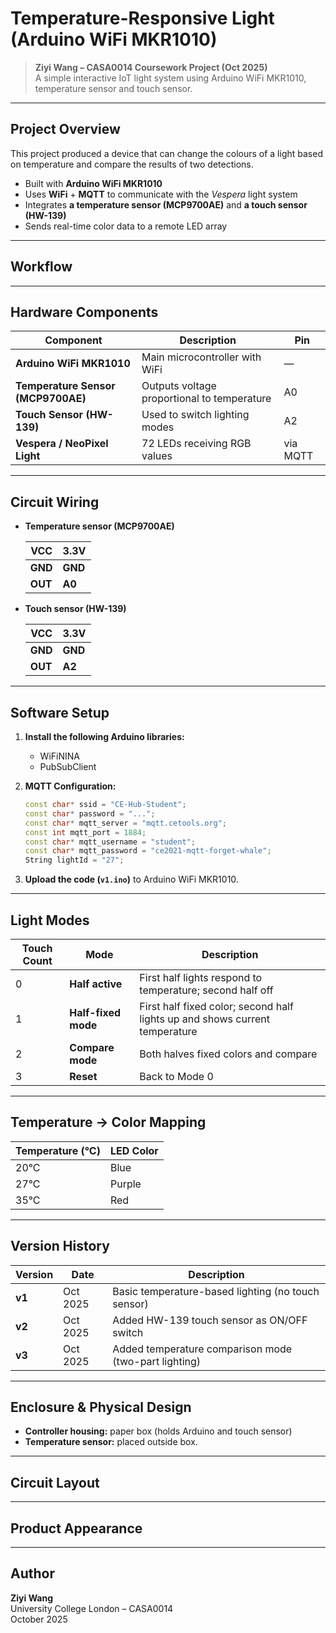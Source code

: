 # Temperature-Responsive Light (Arduino WiFi MKR1010)

> **Ziyi Wang – CASA0014 Coursework Project (Oct 2025)**  
> A simple interactive IoT light system using Arduino WiFi MKR1010, temperature sensor and touch sensor.

---

## Project Overview

This project produced a device that can change the colours of a light based on temperature and compare the results of two detections.

- Built with **Arduino WiFi MKR1010**
- Uses **WiFi** + **MQTT** to communicate with the *Vespera* light system
- Integrates **a temperature sensor (MCP9700AE)** and **a touch sensor (HW-139)**
- Sends real-time color data to a remote LED array

---

## Workflow



------

## Hardware Components

| Component | Description | Pin |
|------------|--------------|-----|
| **Arduino WiFi MKR1010** | Main microcontroller with WiFi | — |
| **Temperature Sensor (MCP9700AE)** | Outputs voltage proportional to temperature | A0 |
| **Touch Sensor (HW-139)** | Used to switch lighting modes | A2 |
| **Vespera / NeoPixel Light** | 72 LEDs receiving RGB values | via MQTT |

---

## Circuit Wiring

- **Temperature sensor (MCP9700AE)**
  
  | **VCC** | **3.3V** |
  | ------- | -------- |
  | **GND** | **GND**  |
  | **OUT** | **A0**   |
  
- **Touch sensor (HW-139)**
  
  | **VCC** | **3.3V** |
  | ------- | -------- |
  | **GND** | **GND**  |
  | **OUT** | **A2**   |

---

## Software Setup

1. **Install the following Arduino libraries:**
   
   - WiFiNINA
   - PubSubClient
   
2. **MQTT Configuration:**
   
   ```cpp
   const char* ssid = "CE-Hub-Student";
   const char* password = "...";
   const char* mqtt_server = "mqtt.cetools.org";
   const int mqtt_port = 1884;
   const char* mqtt_username = "student";
   const char* mqtt_password = "ce2021-mqtt-forget-whale";
   String lightId = "27";
   ```
   
3. **Upload the code (`v1.ino`)** to Arduino WiFi MKR1010.

---

## Light Modes

| Touch Count | Mode | Description |
|--------------|------|-------------|
| 0 | **Half active** | First half lights respond to temperature; second half off |
| 1 | **Half-fixed mode** | First half fixed color; second half lights up and shows current temperature |
| 2 | **Compare mode** | Both halves fixed colors and compare |
| 3 | **Reset** | Back to Mode 0 |

---

## Temperature → Color Mapping

| Temperature (°C) | LED Color |
|------------------|------------|
| 20°C | Blue |
| 27°C | Purple |
| 35°C | Red |

---

## Version History

| Version | Date | Description |
|----------|------|-------------|
| **v1** | Oct 2025 | Basic temperature-based lighting (no touch sensor) |
| **v2** | Oct 2025 | Added HW-139 touch sensor as ON/OFF switch |
| **v3** | Oct 2025 | Added temperature comparison mode (two-part lighting) |

---

## Enclosure & Physical Design

- **Controller housing:** paper box  (holds Arduino and touch sensor)
- **Temperature sensor:** placed outside box.

---

## Circuit Layout



---

## Product Appearance



---

## Author

**Ziyi Wang**  
University College London – CASA0014  
October 2025
